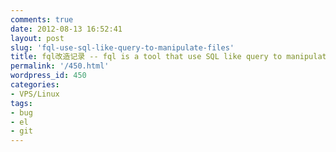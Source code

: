 ```yaml
---
comments: true
date: 2012-08-13 16:52:41
layout: post
slug: 'fql-use-sql-like-query-to-manipulate-files'
title: fql改造记录 -- fql is a tool that use SQL like query to manipulate files
permalink: '/450.html'
wordpress_id: 450
categories:
- VPS/Linux
tags:
- bug
- el
- git
---
```


